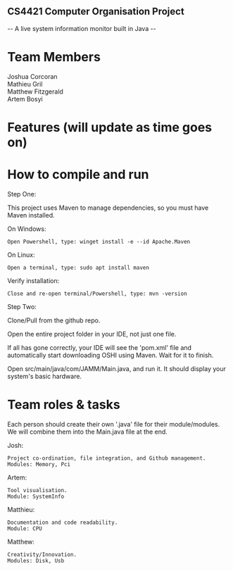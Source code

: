 ## CS4421 Computer Organisation Project


-- A live system information monitor built in Java --


# Team Members


Joshua Corcoran  
Mathieu Gril  
Matthew Fitzgerald  
Artem Bosyi  


# Features (will update as time goes on)



# How to compile and run


Step One:

This project uses Maven to manage dependencies, so you must have Maven installed.

On Windows:  

    Open Powershell, type: winget install -e --id Apache.Maven

On Linux:  

    Open a terminal, type: sudo apt install maven

Verify installation:  

    Close and re-open terminal/Powershell, type: mvn -version




Step Two:

Clone/Pull from the github repo.  

Open the entire project folder in your IDE, not just one file.  

If all has gone correctly, your IDE will see the 'pom.xml' file and automatically start downloading OSHI using Maven. Wait for it to finish.  

Open src/main/java/com/JAMM/Main.java, and run it. It should display your system's basic hardware.  


# Team roles & tasks


Each person should create their own '.java' file for their module/modules. We will combine them into the Main.java file at the end.

Josh:  

    Project co-ordination, file integration, and Github management.  
    Modules: Memory, Pci

Artem:  

    Tool visualisation.  
    Module: SystemInfo

Matthieu:  

    Documentation and code readability.  
    Module: CPU

Matthew:  

    Creativity/Innovation.
    Modules: Disk, Usb
